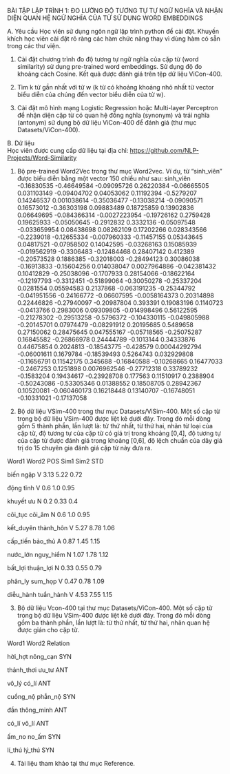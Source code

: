 BÀI TẬP LẬP TRÌNH 1:  ĐO LƯỜNG ĐỘ TƯƠNG TỰ TỰ NGỮ NGHĨA VÀ NHẬN DIỆN QUAN HỆ NGỮ NGHĨA CỦA TỪ SỬ DỤNG WORD EMBEDDINGS

A.	Yêu cầu
Học viên sử dụng ngôn ngữ lập trình python để cài đặt. Khuyến khích học viên cài đặt rõ ràng các hàm chức năng thay vì dùng hàm có sẵn trong các thư viện.
1.	Cài đặt chương trình đo độ tương tự ngữ nghĩa của cặp từ (word similarity) sử dụng pre-trained word embeddings. Sử dụng độ đo khoảng cách Cosine. Kết quả được đánh giá trên tệp dữ liệu ViCon-400.

2.	Tìm k từ gần nhất với từ w (k từ có khoảng khoảng nhỏ nhất từ vector biểu diễn của chúng đến vector biểu diễn của từ w).

3.	Cài đặt mô hình mạng Logistic Regression hoặc Multi-layer Perceptron để nhận diện cặp từ có quan hệ đồng nghĩa (synonym) và trái nghĩa (antonym) sử dụng bộ dữ liệu ViCon-400 để đánh giá (thư mục Datasets/ViCon-400). 

B.	Dữ liệu  
Học viên được cung cấp dữ liệu tại địa chỉ:
https://github.com/NLP-Projects/Word-Similarity
1.	Bộ pre-trained Word2Vec trong thư mục Word2vec.
Ví dụ, từ “sinh_viên” được biểu diễn bằng một vector 150 chiều như sau: 
sinh_viên -0.16830535 -0.46649584 -0.09095726 0.26220384 -0.06665505 0.031103149 -0.09404702 0.04053062 0.11192394 -0.5279207 0.14246537 0.001038614 -0.35036477 -0.13038214 -0.09090571 0.16573012 -0.36303198 0.09883489 0.18725859 0.13902836 0.06649695 -0.084366314 -0.0027223954 -0.19726162 0.2759428 0.19625933 -0.05050645 -0.2912832 0.3332136 -0.05097548 -0.033659954 0.08438698 0.08262109 0.17202266 0.028343566 -0.2239018 -0.12655334 -0.007960333 -0.11457155 0.05343645 0.04817521 -0.07958502 0.14042595 -0.03268163 0.15085939 -0.019562919 -0.3306483 -0.12484468 0.28407142 0.412389 -0.20573528 0.1886385 -0.32018003 -0.28494123 0.30086038 -0.16913833 -0.15604256 0.014038047 0.0027964886 -0.042381432 0.10412829 -0.25038096 -0.1707933 0.28154066 -0.18622164 -0.12197793 -0.3312451 -0.51899064 -0.30050278 -0.25337204 0.0281554 0.05594583 0.2137868 -0.063191235 -0.25344792 -0.041951556 -0.24166772 -0.06607595 -0.0058164373 0.20314898 0.22446826 -0.27940097 -0.20987804 0.393391 0.19083196 0.1140723 -0.0413766 0.2983006 0.09309805 -0.014998496 0.56122595 -0.21278302 -0.29513258 -0.5796372 -0.104330115 -0.049805988 -0.20145701 0.07974479 -0.08291912 0.20195685 0.5489658 0.27150062 0.28475645 0.047555167 -0.05718565 -0.25075287 0.16845582 -0.26866978 0.24444789 -0.1013144 0.34333876 0.44675854 0.2024813 -0.18543775 -0.428579 0.00044292794 -0.06001611 0.1679784 -0.18539493 0.5264743 0.032929808 -0.11656791 0.11542175 0.345688 -0.16840588 -0.10268665 0.16477033 -0.2467253 0.1251898 0.0076962546 -0.27712318 0.33789232 -0.1583204 0.19434617 -0.23928708 0.177563 0.11510917 0.2388904 -0.50243086 -0.53305346 0.01388552 0.18508705 0.28942367 0.10520081 -0.060460173 0.16218448 0.13140707 -0.16748051 -0.10331021 -0.17137058

2.	Bộ dữ liệu VSim-400 trong thư mục Datasets/ViSim-400.
Một số cặp từ trong bộ dữ liệu VSim-400 được liệt kê dưới đây. Trong đó mỗi dòng gồm 5 thành phần, lần lượt là: từ thứ nhất, từ thứ hai, nhãn từ loại của cặp từ, độ tương tự của cặp từ có giá trị trong khoảng [0,4], độ tương tự của cặp từ được đánh giá trong khoảng [0,6], độ lệch chuẩn của dãy giá trị do 15 chuyên gia đánh giá cặp từ này đưa ra.

Word1		Word2	POS	Sim1	Sim2	STD

biến			ngập		V	3.13	5.22	0.72

động		tĩnh		V	0.6	1.0	0.95

khuyết		ưu		N	0.2	0.33	0.4

cõi_tục		cõi_âm	N	0.6	1.0	0.95

kết_duyên		thành_hôn	V	5.27	8.78	1.06

cấp_tiến		bảo_thủ	A	0.87	1.45	1.15

nước_lớn		nguy_hiểm	N	1.07	1.78	1.12

bất_lợi		thuận_lợi	N	0.33	0.55	0.79

phân_ly		sum_họp	V	0.47	0.78	1.09

diễu_hành		tuần_hành	V	4.53	7.55	1.15

3.	Bộ dữ liệu Vcon-400 tại thư mục Datasets/ViCon-400. 
Một số cặp từ trong bộ dữ liệu VSim-400 được liệt kê dưới đây. Trong đó mỗi dòng gồm ba thành phần, lần lượt là:  từ thứ nhất, từ thứ hai, nhãn quan hệ được gián cho cặp từ. 

Word1		Word2		Relation 

hời_hợt		nông_cạn		SYN

thảnh_thơi		ưu_tư			ANT 

vô_lý		có_lí			ANT 

cuồng_nộ		phẫn_nộ		SYN 

đần			thông_minh		ANT 

có_lí		vô_lí			ANT 

ấm_no		no_ấm		SYN 

lí_thú		lý_thú			SYN 

4.	Tài liệu tham khảo tại thư mục Reference.
